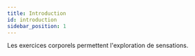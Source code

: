 ```yaml
---
title: Introduction
id: introduction
sidebar_position: 1
---
```


Les exercices corporels permettent l'exploration de sensations.

